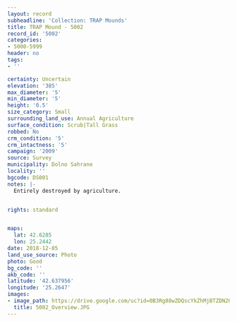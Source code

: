 ```yaml
---
layout: record
subheadline: 'Collection: TRAP Mounds'
title: TRAP Mound - 5002
record_id: '5002'
categories:
- 5000-5999
header: no
tags:
- ''

certainty: Uncertain
elevation: '385'
max_diameter: '5'
min_diameter: '5'
height: '0.5'
size_category: Small
surrounding_land_use: Annual Agriculture
surface_condition: Scrub|Tall Grass
robbed: No
crm_condition: '5'
crm_intactness: '5'
campaign: '2009'
source: Survey
municipality: Dolno Sahrane
locality: ''
bgcode: DS001
notes: |-
  Entirely destroyed by agriculture.


rights: standard


maps:
  lat: 42.6285
  lon: 25.2442
date: 2018-12-05
land_use_source: Photo
photo: Good
bg_code: ''
akb_code: ''
latitude: '42.637956'
longitude: '25.2647'
images:
- image_path: https://drive.google.com/uc?id=0B3Rg88wZDQscYkZhMjBTZDN2OTA
  title: 5002_Overview.JPG
---
```

